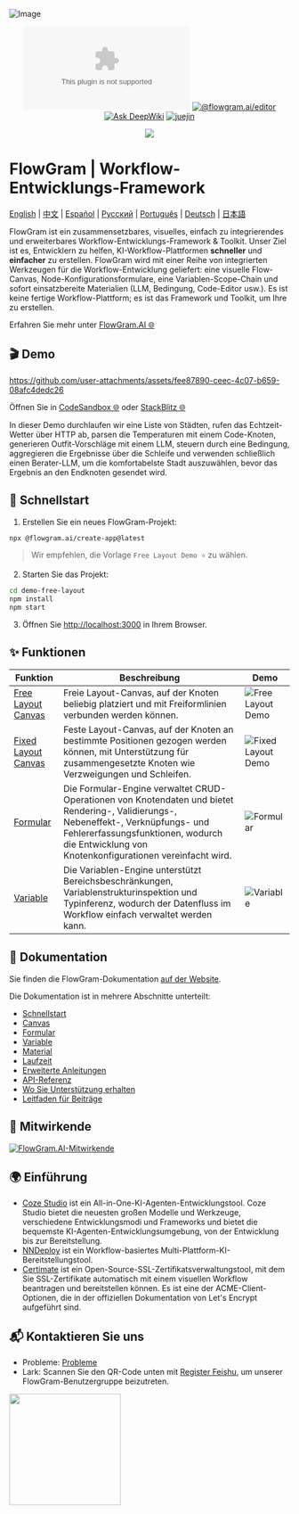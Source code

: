![Image](https://github.com/user-attachments/assets/4f9dfa0e-e600-4d4e-9e73-c919184f7573)

<div align="center">

[![Lizenz](https://img.shields.io/github/license/bytedance/flowgram.ai)](https://github.com/bytedance/flowgram.ai/blob/main/LICENSE) [![@flowgram.ai/editor](https://img.shields.io/npm/dm/%40flowgram.ai%2Fcore)](https://www.npmjs.com/package/@flowgram.ai/editor) [![Ask DeepWiki](https://deepwiki.com/badge.svg)](https://deepwiki.com/bytedance/flowgram.ai) [![juejin](https://img.shields.io/badge/juejin-FFFFFF?logo=juejin&logoColor=%23007FFF)](https://juejin.cn/column/7479814468601315362)

[![](https://trendshift.io/api/badge/repositories/13877)](https://trendshift.io/repositories/13877)

</div>

# FlowGram | Workflow-Entwicklungs-Framework

[English](README.md) | [中文](README_ZH.md) | [Español](README_ES.md) | [Русский](README_RU.md) | [Português](README_PT.md) | [Deutsch](README_DE.md) | [日本語](README_JA.md)

FlowGram ist ein zusammensetzbares, visuelles, einfach zu integrierendes und erweiterbares Workflow-Entwicklungs-Framework & Toolkit.
Unser Ziel ist es, Entwicklern zu helfen, KI-Workflow-Plattformen **schneller** und **einfacher** zu erstellen.
FlowGram wird mit einer Reihe von integrierten Werkzeugen für die Workflow-Entwicklung geliefert: eine visuelle Flow-Canvas, Node-Konfigurationsformulare, eine Variablen-Scope-Chain und sofort einsatzbereite Materialien (LLM, Bedingung, Code-Editor usw.). Es ist keine fertige Workflow-Plattform; es ist das Framework und Toolkit, um Ihre zu erstellen.

Erfahren Sie mehr unter [FlowGram.AI 🌐](https://flowgram.ai)

## 🎬 Demo

<https://github.com/user-attachments/assets/fee87890-ceec-4c07-b659-08afc4dedc26>

Öffnen Sie in [CodeSandbox 🌐](https://codesandbox.io/p/github/louisyoungx/flowgram-demo/main) oder [StackBlitz 🌐](https://stackblitz.com/~/github.com/louisyoungx/flowgram-demo)

In dieser Demo durchlaufen wir eine Liste von Städten, rufen das Echtzeit-Wetter über HTTP ab, parsen die Temperaturen mit einem Code-Knoten, generieren Outfit-Vorschläge mit einem LLM, steuern durch eine Bedingung, aggregieren die Ergebnisse über die Schleife und verwenden schließlich einen Berater-LLM, um die komfortabelste Stadt auszuwählen, bevor das Ergebnis an den Endknoten gesendet wird.

## 🚀 Schnellstart

1. Erstellen Sie ein neues FlowGram-Projekt:

```sh
npx @flowgram.ai/create-app@latest
```

> Wir empfehlen, die Vorlage `Free Layout Demo ⭐️` zu wählen.

2. Starten Sie das Projekt:

```sh
cd demo-free-layout
npm install
npm start
```

3. Öffnen Sie [http://localhost:3000](http://localhost:3000) in Ihrem Browser.

## ✨ Funktionen

| Funktion                                                                                     | Beschreibung                                                                                                                                                                  | Demo                                                                                         |
| -------------------------------------------------------------------------------------------- | ----------------------------------------------------------------------------------------------------------------------------------------------------------------------------- | -------------------------------------------------------------------------------------------- |
| [Free Layout Canvas](https://flowgram.ai/examples/free-layout/free-feature-overview.html)    | Freie Layout-Canvas, auf der Knoten beliebig platziert und mit Freiformlinien verbunden werden können.                                                                        | ![Free Layout Demo](./apps/docs/src/public/free-layout/free-layout-demo.gif)                 |
| [Fixed Layout Canvas](https://flowgram.ai/examples/fixed-layout/fixed-feature-overview.html) | Feste Layout-Canvas, auf der Knoten an bestimmte Positionen gezogen werden können, mit Unterstützung für zusammengesetzte Knoten wie Verzweigungen und Schleifen.             | ![Fixed Layout Demo](./apps/docs/src/public/fixed-layout/fixed-layout-demo.gif)              |
| [Formular](https://flowgram.ai/examples/node-form/basic.html)                                | Die Formular-Engine verwaltet CRUD-Operationen von Knotendaten und bietet Rendering-, Validierungs-, Nebeneffekt-, Verknüpfungs- und Fehlererfassungsfunktionen, wodurch die Entwicklung von Knotenkonfigurationen vereinfacht wird. | ![Formular](https://github.com/user-attachments/assets/13e9b4cd-e993-4d21-901c-fb6cf106de78) |
| [Variable](https://flowgram.ai/guide/variable/basic.html)                                    | Die Variablen-Engine unterstützt Bereichsbeschränkungen, Variablenstrukturinspektion und Typinferenz, wodurch der Datenfluss im Workflow einfach verwaltet werden kann. | ![Variable](https://github.com/user-attachments/assets/442006db-25e3-4fb5-972c-7a0545638ff5) |


## 📖 Dokumentation

Sie finden die FlowGram-Dokumentation [auf der Website](https://flowgram.ai).

Die Dokumentation ist in mehrere Abschnitte unterteilt:

- [Schnellstart](https://flowgram.ai/guide/getting-started/introduction.html)
- [Canvas](https://flowgram.ai/guide/free-layout/load.html)
- [Formular](https://flowgram.ai/guide/form/form.html)
- [Variable](https://flowgram.ai/guide/variable/basic.html)
- [Material](https://flowgram.ai/materials/introduction.html)
- [Laufzeit](https://flowgram.ai/guide/runtime/introduction.html)
- [Erweiterte Anleitungen](https://flowgram.ai/guide/advanced/zoom-scroll.html)
- [API-Referenz](https://flowgram.ai/api/index.html)
- [Wo Sie Unterstützung erhalten](https://flowgram.ai/guide/contact-us.html)
- [Leitfaden für Beiträge](https://flowgram.ai/guide/contributing.html)

## 🙌 Mitwirkende

[![FlowGram.AI-Mitwirkende](https://contrib.rocks/image?repo=bytedance/flowgram.ai)](https://github.com/bytedance/flowgram.ai/graphs/contributors)

## 🌍 Einführung

- [Coze Studio](https://github.com/coze-dev/coze-studio) ist ein All-in-One-KI-Agenten-Entwicklungstool. Coze Studio bietet die neuesten großen Modelle und Werkzeuge, verschiedene Entwicklungsmodi und Frameworks und bietet die bequemste KI-Agenten-Entwicklungsumgebung, von der Entwicklung bis zur Bereitstellung.
- [NNDeploy](https://github.com/NNDeploy/nndeploy) ist ein Workflow-basiertes Multi-Plattform-KI-Bereitstellungstool.
- [Certimate](https://github.com/certimate-go/certimate) ist ein Open-Source-SSL-Zertifikatsverwaltungstool, mit dem Sie SSL-Zertifikate automatisch mit einem visuellen Workflow beantragen und bereitstellen können. Es ist eine der ACME-Client-Optionen, die in der offiziellen Dokumentation von Let's Encrypt aufgeführt sind.

## 📬 Kontaktieren Sie uns

- Probleme: [Probleme](https://github.com/bytedance/flowgram.ai/issues)
- Lark: Scannen Sie den QR-Code unten mit [Register Feishu](https://www.feishu.cn/en/), um unserer FlowGram-Benutzergruppe beizutreten.

<img src="./apps/docs/src/public/lark-group.png" width="200"/>
